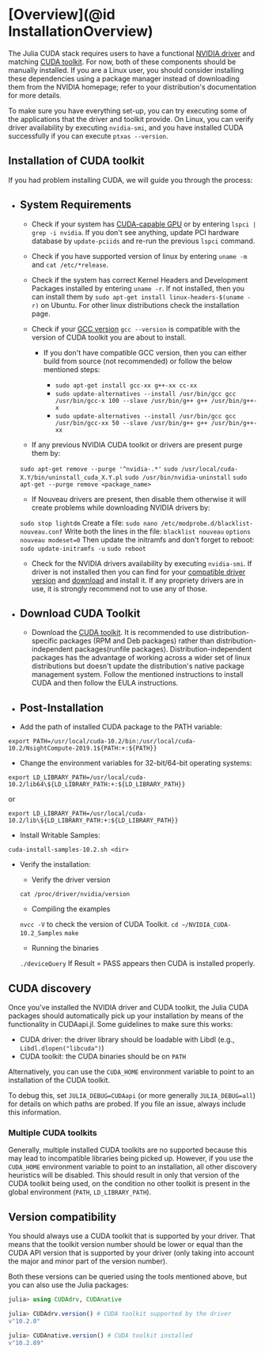 # [Overview](@id InstallationOverview)

The Julia CUDA stack requires users to have a functional [NVIDIA
driver](https://www.nvidia.com/Download/index.aspx) and matching [CUDA
toolkit](https://developer.nvidia.com/cuda-downloads). For now, both of these components
should be manually installed. If you are a Linux user, you should consider installing these
dependencies using a package manager instead of downloading them from the NVIDIA homepage;
refer to your distribution's documentation for more details.

To make sure you have everything set-up, you can try executing some of the applications that
the driver and toolkit provide. On Linux, you can verify driver availability by executing
`nvidia-smi`, and you have installed CUDA successfully if you can execute `ptxas --version`.

## Installation of CUDA toolkit
If you had problem installing CUDA, we will guide you through the process:

- System Requirements
  -------------------

  - Check if your system has [CUDA-capable GPU](https://developer.nvidia.com/cuda-gpus) or by entering `lspci | grep -i nvidia`. If you don't see anything, update PCI hardware database by `update-pciids` and re-run the previous `lspci` command.

  - Check if you have supported version of linux by entering `uname -m` and `cat /etc/*release`.

  - Check if the system has correct Kernel Headers and Development Packages installed by entering `uname -r`. If not installed, then you can install them by `sudo apt-get install linux-headers-$(uname -r)` on Ubuntu. For other linux distributions check the installation page.

  - Check if your [GCC version](https://docs.nvidia.com/cuda/cuda-installation-guide-linux/index.html) `gcc --version` is compatible with the version of CUDA toolkit you are about to install.

    - If you don't have compatible GCC version, then you can either build from source (not recommended) or follow the below mentioned steps:

      - `sudo apt-get install gcc-xx g++-xx cc-xx`
      - `sudo update-alternatives --install /usr/bin/gcc gcc /usr/bin/gcc-x 100 --slave /usr/bin/g++ g++ /usr/bin/g++-x`
      - `sudo update-alternatives --install /usr/bin/gcc gcc /usr/bin/gcc-xx 50 --slave /usr/bin/g++ g++ /usr/bin/g++-xx`

  - If any previous NVIDIA CUDA toolkit or drivers are present purge them by:

  `sudo apt-get remove --purge '^nvidia-.*'`
  `sudo /usr/local/cuda-X.Y/bin/uninstall_cuda_X.Y.pl`
  `sudo /usr/bin/nvidia-uninstall`
  `sudo apt-get --purge remove <package_name>`

  - If Nouveau drivers are present, then disable them otherwise it will create problems while downloading NVIDIA drivers by:

  `sudo stop lightdm`
  Create a file:
  `sudo nano /etc/modprobe.d/blacklist-nouveau.conf`
  Write both the lines in the file:
  `blacklist nouveau`
  `options nouveau modeset=0`
  Then update the initramfs and don't forget to reboot:
  `sudo update-initramfs -u`
  `sudo reboot`

  - Check for the NVIDIA drivers availability by executing `nvidia-smi`. If driver is not installed then you can find for your [compatible driver version](https://docs.nvidia.com/deploy/cuda-compatibility/index.html#binary-compatibility__table-toolkit-driver) and [download](https://www.nvidia.com/Download/index.aspx) and install it. If any propriety drivers are in use, it is strongly recommend not to use any of those.

- Download CUDA Toolkit
  ---------------------

  - Download the [CUDA toolkit](https://developer.nvidia.com/cuda-downloads). It is recommended to use distribution-specific packages (RPM and Deb packages) rather than distribution-independent packages(runfile packages). Distribution-independent packages has the advantage of working across a wider set of linux distributions but doesn't update the distribution's native package management system. Follow the mentioned instructions to install CUDA and then follow the EULA instructions.

- Post-Installation
  -----------------

- Add the path of installed CUDA package to the PATH variable:

`export PATH=/usr/local/cuda-10.2/bin:/usr/local/cuda-10.2/NsightCompute-2019.1${PATH:+:${PATH}}`

- Change the environment variables for 32-bit/64-bit operating systems:

`export LD_LIBRARY_PATH=/usr/local/cuda-10.2/lib64\${LD_LIBRARY_PATH:+:${LD_LIBRARY_PATH}}`

or

`export LD_LIBRARY_PATH=/usr/local/cuda-10.2/lib\${LD_LIBRARY_PATH:+:${LD_LIBRARY_PATH}}`

- Install Writable Samples:

`cuda-install-samples-10.2.sh <dir>`

- Verify the installation:

  - Verify the driver version
  
  `cat /proc/driver/nvidia/version`

  - Compiling the examples

  `nvcc -V` to check the version of CUDA Toolkit.
  `cd ~/NVIDIA_CUDA-10.2_Samples`
  `make`

  - Running the binaries

  `./deviceQuery` If Result = PASS appears then CUDA is installed properly.

## CUDA discovery

Once you've installed the NVIDIA driver and CUDA toolkit, the Julia CUDA packages should
automatically pick up your installation by means of the functionality in CUDAapi.jl. Some
guidelines to make sure this works:

- CUDA driver: the driver library should be loadable with Libdl (e.g.,
  `Libdl.dlopen("libcuda")`)
- CUDA toolkit: the CUDA binaries should be on `PATH`

Alternatively, you can use the `CUDA_HOME` environment variable to point to an installation
of the CUDA toolkit.

To debug this, set `JULIA_DEBUG=CUDAapi` (or more generally `JULIA_DEBUG=all`) for details
on which paths are probed. If you file an issue, always include this information.


### Multiple CUDA toolkits

Generally, multiple installed CUDA toolkits are no supported because this may lead to
incompatible libraries being picked up. However, if you use the `CUDA_HOME` environment
variable to point to an installation, all other discovery heuristics will be disabled. This
should result in only that version of the CUDA toolkit being used, on the condition no other
toolkit is present in the global environment (`PATH`, `LD_LIBRARY_PATH`).


## Version compatibility

You should always use a CUDA toolkit that is supported by your driver. That means that the
toolkit version number should be lower or equal than the CUDA API version that is supported
by your driver (only taking into account the major and minor part of the version number).

Both these versions can be queried using the tools mentioned above, but you can also use the
Julia packages:

```julia
julia> using CUDAdrv, CUDAnative

julia> CUDAdrv.version() # CUDA toolkit supported by the driver
v"10.2.0"

julia> CUDAnative.version() # CUDA toolkit installed
v"10.2.89"
```
